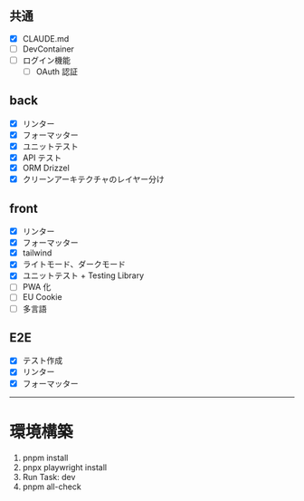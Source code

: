 ## 共通

- [x] CLAUDE.md
- [ ] DevContainer
- [ ] ログイン機能
  - [ ] OAuth 認証

## back

- [x] リンター
- [x] フォーマッター
- [x] ユニットテスト
- [x] API テスト
- [x] ORM Drizzel
- [x] クリーンアーキテクチャのレイヤー分け

## front

- [x] リンター
- [x] フォーマッター
- [x] tailwind
- [x] ライトモード、ダークモード
- [x] ユニットテスト + Testing Library
- [ ] PWA 化
- [ ] EU Cookie
- [ ] 多言語

## E2E

- [x] テスト作成
- [x] リンター
- [x] フォーマッター

---

# 環境構築

1. pnpm install
2. pnpx playwright install
3. Run Task: dev
4. pnpm all-check
